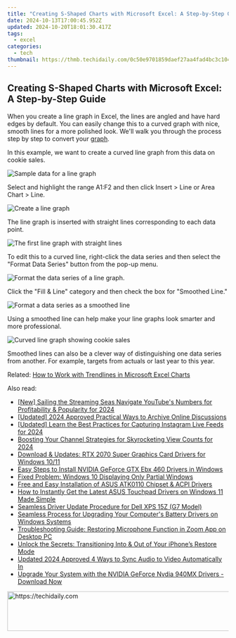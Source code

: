 ```yaml
---
title: "Creating S-Shaped Charts with Microsoft Excel: A Step-by-Step Guide"
date: 2024-10-13T17:00:45.952Z
updated: 2024-10-20T18:01:30.417Z
tags:
  - excel
categories:
  - tech
thumbnail: https://thmb.techidaily.com/0c50e9701859daef27aa4fad4bc3c104584c3b31a6d296c6daba235eb751bb08.jpg
---
```


## Creating S-Shaped Charts with Microsoft Excel: A Step-by-Step Guide

When you create a line graph in Excel, the lines are angled and have hard edges by default. You can easily change this to a curved graph with nice, smooth lines for a more polished look. We'll walk you through the process step by step to convert your [graph](https://desktop-recording.techidaily.com/gaming-revolution-top-5-android-solutions-for-playstation-2-titles-for-2024/).

 In this example, we want to create a curved line graph from this data on cookie sales.

![Sample data for a line graph](https://static1.howtogeekimages.com/wordpress/wp-content/uploads/2020/01/cookie-data.png) 

 Select and highlight the range A1:F2 and then click Insert > Line or Area Chart > Line.

![Create a line graph](https://static1.howtogeekimages.com/wordpress/wp-content/uploads/2020/01/create-line.png) 

 The line graph is inserted with straight lines corresponding to each data point.

![The first line graph with straight lines](https://static1.howtogeekimages.com/wordpress/wp-content/uploads/2020/01/first-line.png) 

 To edit this to a curved line, right-click the data series and then select the "Format Data Series" button from the pop-up menu.

![Format the data series of a line graph.](https://static1.howtogeekimages.com/wordpress/wp-content/uploads/2020/01/format-data-series.png) 

 Click the "Fill & Line" category and then check the box for "Smoothed Line."

![Format a data series as a smoothed line](https://static1.howtogeekimages.com/wordpress/wp-content/uploads/2020/01/smoothed-line-1.png) 

 Using a smoothed line can help make your line graphs look smarter and more professional.

![Curved line graph showing cookie sales](https://static1.howtogeekimages.com/wordpress/wp-content/uploads/2020/01/curved-line-graph.png) 

 Smoothed lines can also be a clever way of distinguishing one data series from another. For example, targets from actuals or last year to this year.

Related: [How to Work with Trendlines in Microsoft Excel Charts](https://remote-screen-capture.techidaily.com/2024-approved-udemy-alternatives-10-best-online-learning-sites-like-udemy/)

<ins class="adsbygoogle"
     style="display:block"
     data-ad-format="autorelaxed"
     data-ad-client="ca-pub-7571918770474297"
     data-ad-slot="1223367746"></ins>

<ins class="adsbygoogle"
     style="display:block"
     data-ad-client="ca-pub-7571918770474297"
     data-ad-slot="8358498916"
     data-ad-format="auto"
     data-full-width-responsive="true"></ins>

<span class="atpl-alsoreadstyle">Also read:</span>
<div><ul>
<li><a href="https://youtube-zero.techidaily.com/ailing-the-streaming-seas-navigate-youtubes-numbers-for-profitability-and-popularity-for-2024/"><u>[New] Sailing the Streaming Seas Navigate YouTube's Numbers for Profitability & Popularity for 2024</u></a></li>
<li><a href="https://visual-screen-recording.techidaily.com/updated-2024-approved-practical-ways-to-archive-online-discussions/"><u>[Updated] 2024 Approved Practical Ways to Archive Online Discussions</u></a></li>
<li><a href="https://instagram-video-recordings.techidaily.com/updated-learn-the-best-practices-for-capturing-instagram-live-feeds-for-2024/"><u>[Updated] Learn the Best Practices for Capturing Instagram Live Feeds for 2024</u></a></li>
<li><a href="https://youtube-data.techidaily.com/ing-your-channel-strategies-for-skyrocketing-view-counts-for-2024/"><u>Boosting Your Channel Strategies for Skyrocketing View Counts for 2024</u></a></li>
<li><a href="https://win-dash.techidaily.com/download-and-updates-rtx-2070-super-graphics-card-drivers-for-windows-1011/"><u>Download & Updates: RTX 2070 Super Graphics Card Drivers for Windows 10/11</u></a></li>
<li><a href="https://win-dash.techidaily.com/easy-steps-to-install-nvidia-geforce-gtx-ebx-460-drivers-in-windows/"><u>Easy Steps to Install NVIDIA GeForce GTX Ebx 460 Drivers in Windows</u></a></li>
<li><a href="https://network-issues.techidaily.com/fixed-problem-windows-10-displaying-only-partial-windows/"><u>Fixed Problem: Windows 10 Displaying Only Partial Windows</u></a></li>
<li><a href="https://win-dash.techidaily.com/free-and-easy-installation-of-asus-atk0110-chipset-and-acpi-drivers/"><u>Free and Easy Installation of ASUS ATK0110 Chipset & ACPI Drivers</u></a></li>
<li><a href="https://win-dash.techidaily.com/how-to-instantly-get-the-latest-asus-touchpad-drivers-on-windows-11-made-simple/"><u>How to Instantly Get the Latest ASUS Touchpad Drivers on Windows 11 Made Simple</u></a></li>
<li><a href="https://win-dash.techidaily.com/seamless-driver-update-procedure-for-dell-xps-15z-g7-model/"><u>Seamless Driver Update Procedure for Dell XPS 15Z (G7 Model)</u></a></li>
<li><a href="https://win-dash.techidaily.com/seamless-process-for-upgrading-your-computers-battery-drivers-on-windows-systems/"><u>Seamless Process for Upgrading Your Computer's Battery Drivers on Windows Systems</u></a></li>
<li><a href="https://sound-issues.techidaily.com/troubleshooting-guide-restoring-microphone-function-in-zoom-app-on-desktop-pc/"><u>Troubleshooting Guide: Restoring Microphone Function in Zoom App on Desktop PC</u></a></li>
<li><a href="https://tech-recovery.techidaily.com/unlock-the-secrets-transitioning-into-and-out-of-your-iphones-restore-mode/"><u>Unlock the Secrets: Transitioning Into & Out of Your iPhone’s Restore Mode</u></a></li>
<li><a href="https://audio-shaping.techidaily.com/updated-2024-approved-4-ways-to-sync-audio-to-video-automatically-in/"><u>Updated 2024 Approved 4 Ways to Sync Audio to Video Automatically In</u></a></li>
<li><a href="https://win-dash.techidaily.com/upgrade-your-system-with-the-nvidia-geforce-nvdia-940mx-drivers-download-now/"><u>Upgrade Your System with the NVIDIA GeForce Nvdia 940MX Drivers - Download Now</u></a></li>
</ul></div>

<!-- affiliate ads begin -->
<a href="https://imp.i357552.net/c/5597632/947746/11832" target="_top" id="947746">
  <img src="//a.impactradius-go.com/display-ad/11832-947746" border="0" alt="https://techidaily.com" width="728" height="90"/>
</a>
<img height="0" width="0" src="https://imp.i357552.net/i/5597632/947746/11832" style="position:absolute;visibility:hidden;" border="0" />
<!-- affiliate ads end -->

